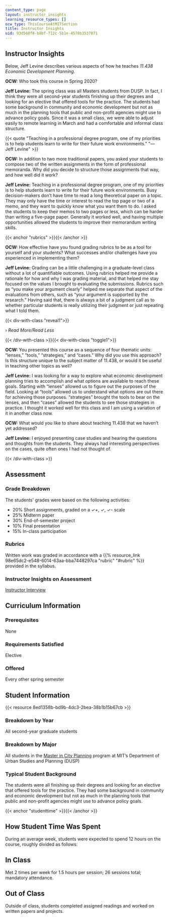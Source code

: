 ```yaml
---
content_type: page
layout: instructor_insights
learning_resource_types: []
ocw_type: ThisCourseAtMITSection
title: Instructor Insights
uid: 93d560f8-b8bf-712c-5b1e-4578b3537871
---
```


Instructor Insights
-------------------

Below, Jeff Levine describes various aspects of how he teaches _11.438 Economic Development Planning_.

**OCW:** Who took this course in Spring 2020?

**Jeff Levine:** The spring class was all Masters students from DUSP. In fact, I think they were all second-year students finishing up their degrees and looking for an elective that offered tools for the practice. The students had some background in community and economic development but not as much in the planning tools that public and non-profit agencies might use to advance policy goals. Since it was a small class, we were able to adjust easily to remote learning in March and had a comfortable and informal class structure.

{{< quote "Teaching in a professional degree program, one of my priorities is to help students learn to write for their future work environments." "— Jeff Levine" >}}

**OCW:** In addition to two more traditional papers, you asked your students to compose two of the written assignments in the form of professional memoranda. Why did you decide to structure those assignments that way, and how well did it work?

**Jeff Levine:** Teaching in a professional degree program, one of my priorities is to help students learn to write for their future work environments. Busy decision-makers don’t have time to read a long theoretical paper on a topic. They may only have the time or interest to read the top page or two of a memo, and they want to quickly know what you want them to do. I asked the students to keep their memos to two pages or less, which can be harder than writing a five-page paper. Generally it worked well, and having multiple opportunities allowed the students to improve their memorandum writing skills.

{{< anchor "rubrics" >}}{{< /anchor >}}

**OCW:** How effective have you found grading rubrics to be as a tool for yourself and your students? What successes and/or challenges have you experienced in implementing them?

**Jeff Levine:** Grading can be a little challenging in a graduate-level class without a lot of quantifiable outcomes. Using rubrics helped me provide a rationale for how and why I was grading material, and that helped me stay focused on the values I brought to evaluating the submissions. Rubrics such as “you make your argument clearly” helped me separate that aspect of the evaluations from others, such as “your argument is supported by the research.” Having said that, there is always a bit of a judgment call as to whether particular students is really utilizing their judgment or just repeating what I told them.

{{< div-with-class "reveal1">}}

› _Read More/Read Less_

{{< /div-with-class >}}{{< div-with-class "toggle1">}}

**OCW:** You presented this course as a sequence of four thematic units: “lenses,” “tools,” “strategies,” and “cases.” Why did you use this approach? Is this structure unique to the subject matter of 11.438, or would it be useful in teaching other topics as well?

**Jeff Levine:** I was looking for a way to explore what economic development planning tries to accomplish and what options are available to reach these goals. Starting with “lenses” allowed us to figure out the purposes of the field. Looking at “tools” allowed us to understand what options are out there for achieving those purposes. “strategies” brought the tools to bear on the lenses, and then “cases” allowed the students to see those strategies in practice. I thought it worked well for this class and I am using a variation of it in another class now.

**OCW:** What would you like to share about teaching 11.438 that we haven’t yet addressed?

**Jeff Levine:** I enjoyed presenting case studies and hearing the questions and thoughts from the students. They always had interesting perspectives on the cases, quite often ones I had not thought of.

{{< /div-with-class >}}

Assessment
----------

### Grade Breakdown

The students' grades were based on the following activities:

- 20% Short assignments, graded on a ✓+, ✓, ✓- scale
- 25% Midterm paper
- 30% End-of-semester project
- 10% Final presentation
- 15% In-class participation

### Rubrics

Written work was graded in accordance with a {{% resource_link 98e65dc2-e548-6014-63aa-bba7448297ca "rubric" "#rubric" %}} provided in the syllabus.

### Instructor Insights on Assessment

[Instructor Interview](./#rubrics)

Curriculum Information
----------------------

### Prerequisites

None

### Requirements Satisfied

Elective

### Offered

Every other spring semester

Student Information
-------------------

{{< resource 8ed1358b-bd9b-4dc3-2bea-38b1b15b67cb >}}

### Breakdown by Year

All second-year graduate students

### Breakdown by Major

All students in the [Master in City Planning](https://dusp.mit.edu/degrees/masters) program at MIT’s Department of Urban Studies and Planning (DUSP)

### Typical Student Background

The students were all finishing up their degrees and looking for an elective that offered tools for the practice. They had some background in community and economic development but not as much in the planning tools that public and non-profit agencies might use to advance policy goals.

{{< anchor "studenttime" >}}{{< /anchor >}}

How Student Time Was Spent
--------------------------

During an average week, students were expected to spend 12 hours on the course, roughly divided as follows:

In Class
--------

Met 2 times per week for 1.5 hours per session; 26 sessions total; mandatory attendance.

Out of Class
------------

Outside of class, students completed assigned readings and worked on written papers and projects.